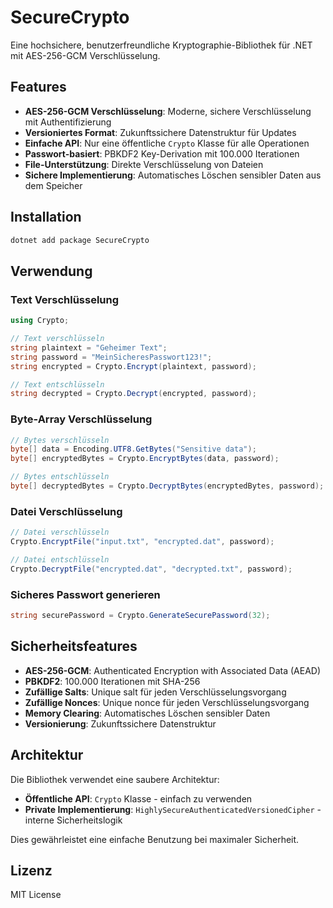 # SecureCrypto

Eine hochsichere, benutzerfreundliche Kryptographie-Bibliothek für .NET mit AES-256-GCM Verschlüsselung.

## Features

- **AES-256-GCM Verschlüsselung**: Moderne, sichere Verschlüsselung mit Authentifizierung
- **Versioniertes Format**: Zukunftssichere Datenstruktur für Updates
- **Einfache API**: Nur eine öffentliche `Crypto` Klasse für alle Operationen
- **Passwort-basiert**: PBKDF2 Key-Derivation mit 100.000 Iterationen
- **File-Unterstützung**: Direkte Verschlüsselung von Dateien
- **Sichere Implementierung**: Automatisches Löschen sensibler Daten aus dem Speicher

## Installation

```bash
dotnet add package SecureCrypto
```

## Verwendung

### Text Verschlüsselung

```csharp
using Crypto;

// Text verschlüsseln
string plaintext = "Geheimer Text";
string password = "MeinSicheresPasswort123!";
string encrypted = Crypto.Encrypt(plaintext, password);

// Text entschlüsseln
string decrypted = Crypto.Decrypt(encrypted, password);
```

### Byte-Array Verschlüsselung

```csharp
// Bytes verschlüsseln
byte[] data = Encoding.UTF8.GetBytes("Sensitive data");
byte[] encryptedBytes = Crypto.EncryptBytes(data, password);

// Bytes entschlüsseln
byte[] decryptedBytes = Crypto.DecryptBytes(encryptedBytes, password);
```

### Datei Verschlüsselung

```csharp
// Datei verschlüsseln
Crypto.EncryptFile("input.txt", "encrypted.dat", password);

// Datei entschlüsseln
Crypto.DecryptFile("encrypted.dat", "decrypted.txt", password);
```

### Sicheres Passwort generieren

```csharp
string securePassword = Crypto.GenerateSecurePassword(32);
```

## Sicherheitsfeatures

- **AES-256-GCM**: Authenticated Encryption with Associated Data (AEAD)
- **PBKDF2**: 100.000 Iterationen mit SHA-256
- **Zufällige Salts**: Unique salt für jeden Verschlüsselungsvorgang
- **Zufällige Nonces**: Unique nonce für jeden Verschlüsselungsvorgang
- **Memory Clearing**: Automatisches Löschen sensibler Daten
- **Versionierung**: Zukunftssichere Datenstruktur

## Architektur

Die Bibliothek verwendet eine saubere Architektur:
- **Öffentliche API**: `Crypto` Klasse - einfach zu verwenden
- **Private Implementierung**: `HighlySecureAuthenticatedVersionedCipher` - interne Sicherheitslogik

Dies gewährleistet eine einfache Benutzung bei maximaler Sicherheit.

## Lizenz

MIT License
